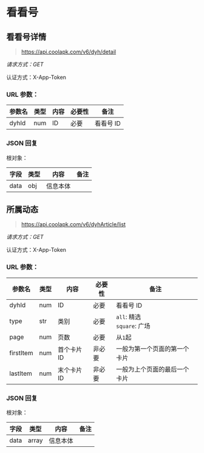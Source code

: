 # 看看号

## 看看号详情

> https://api.coolapk.com/v6/dyh/detail

*请求方式：GET*

认证方式：X-App-Token

### URL 参数：

| 参数名 | 类型 | 内容 | 必要性 | 备注 |
| - | - | - | - | - |
| dyhId | num | ID | 必要 | 看看号 ID |

### JSON 回复

根对象：

| 字段 | 类型 | 内容 | 备注 |
| - | - | - | - |
| data | obj | 信息本体 | |

## 所属动态

> https://api.coolapk.com/v6/dyhArticle/list

*请求方式：GET*

认证方式：X-App-Token

### URL 参数：

| 参数名 | 类型 | 内容 | 必要性 | 备注 |
| - | - | - | - | - |
| dyhId | num | ID | 必要 | 看看号 ID |
| type | str | 类别 | 必要 | `all`: 精选<br>`square`: 广场  |
| page | num | 页数 | 必要 | 从`1`起 |
| firstItem | num | 首个卡片 ID | 非必要 | 一般为第一个页面的第一个卡片 |
| lastItem | num | 末个卡片 ID | 非必要 | 一般为上个页面的最后一个卡片 |

### JSON 回复

根对象：

| 字段 | 类型 | 内容 | 备注 |
| - | - | - | - |
| data | array | 信息本体 | |
